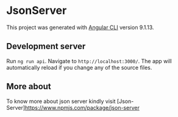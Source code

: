# JsonServer

This project was generated with [Angular CLI](https://github.com/angular/angular-cli) version 9.1.13.

## Development server

Run `ng run api`. Navigate to `http://localhost:3000/`. The app will automatically reload if you change any of the source files.

## More about

To know more about json server kindly visit [Json-Server]https://www.npmjs.com/package/json-server
